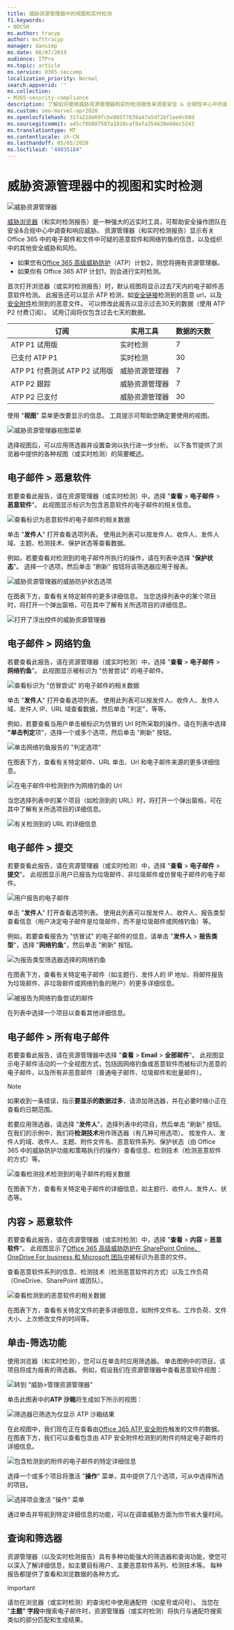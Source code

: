 ```yaml
---
title: 威胁资源管理器中的视图和实时检测
f1.keywords:
- NOCSH
ms.author: tracyp
author: msfttracyp
manager: dansimp
ms.date: 08/07/2019
audience: ITPro
ms.topic: article
ms.service: O365-seccomp
localization_priority: Normal
search.appverid: ''
ms.collection:
- M365-security-compliance
description: 了解如何使用威胁资源管理器和实时检测报告来调查安全 & 合规性中心中的威胁并对其做出响应。
ms.custom: seo-marvel-apr2020
ms.openlocfilehash: 31fa228d69fcbe885f7639a47a5df2bf1ee0c60d
ms.sourcegitcommit: a45cf8b887587a1810caf9afa354638e68ec5243
ms.translationtype: MT
ms.contentlocale: zh-CN
ms.lasthandoff: 05/05/2020
ms.locfileid: "44035184"
---
```

# <a name="views-in-threat-explorer-and-real-time-detections"></a>威胁资源管理器中的视图和实时检测

![威胁资源管理器](../../media/ThreatExplorerFirstOpened.png)

[威胁浏览器](threat-explorer.md)（和实时检测报告）是一种强大的近实时工具，可帮助安全操作团队在安全&amp;合规中心中调查和响应威胁。 资源管理器（和实时检测报告）显示有关 Office 365 中的电子邮件和文件中可疑的恶意软件和网络钓鱼的信息，以及组织中的其他安全威胁和风险。 

- 如果您有[Office 365 高级威胁防护](office-365-atp.md)（ATP）计划2，则您将拥有资源管理器。
- 如果你有 Office 365 ATP 计划1，则会进行实时检测。

首次打开浏览器（或实时检测报告）时，默认视图将显示过去7天内的电子邮件恶意软件检测。 此报告还可以显示 ATP 检测，如[安全链接](atp-safe-links.md)检测到的恶意 url，以及[安全附件](atp-safe-attachments.md)检测到的恶意文件。 可以修改此报告以显示过去30天的数据（使用 ATP P2 付费订阅）。 试用订阅将仅包含过去七天的数据。

|订阅  |实用工具  |数据的天数  |
|---------|---------|---------|
|ATP P1 试用版     | 实时检测        |   7       |
|已支付 ATP P1     |   实时检测      |    30     |
|ATP P1 付费测试 ATP P2 试用版     | 威胁资源管理器   |   7    |
|ATP P2 跟踪     |  威胁资源管理器       |     7     |
|ATP P2 已支付     |     威胁资源管理器    |  30       |

使用 "**视图**" 菜单更改要显示的信息。 工具提示可帮助您确定要使用的视图。
  
![威胁资源管理器视图菜单](../../media/ThreatExplorerViewMenu.png)

选择视图后，可以应用筛选器并设置查询以执行进一步分析。 以下各节提供了浏览器中提供的各种视图（或实时检测）的简要概述。  

## <a name="email--malware"></a>电子邮件 > 恶意软件

若要查看此报告，请在资源管理器（或实时检测）中，选择 "**查看** > **电子邮件** > **恶意软件**"。 此视图显示标识为包含恶意软件的电子邮件的相关信息。  

![查看标识为恶意软件的电子邮件的相关数据](../../media/ExplorerEmailMalwareMenu.png) 

单击 "**发件人**" 打开查看选项列表。 使用此列表可以按发件人、收件人、发件人域、主题、检测技术、保护状态等查看数据。 

例如，若要查看对检测到的电子邮件所执行的操作，请在列表中选择 "**保护状态**"。 选择一个选项，然后单击 "刷新" 按钮将该筛选器应用于报表。

![威胁资源管理器的威胁防护状态选项](../../media/ThreatExplorerProtectionStatusOptions.png)

在图表下方，查看有关特定邮件的更多详细信息。 当您选择列表中的某个项目时，将打开一个弹出窗格，可在其中了解有关所选项目的详细信息。 

![打开了浮出控件的威胁资源管理器](../../media/ThreatExplorerMalwareItemSelectedFlyout.png)

## <a name="email--phish"></a>电子邮件 > 网络钓鱼

若要查看此报告，请在资源管理器（或实时检测）中，选择 "**查看** > **电子邮件** > **网络钓鱼**"。 此视图显示被标识为 "仿冒尝试" 的电子邮件。  

![查看标识为 "仿冒尝试" 的电子邮件的相关数据](../../media/ThreatExplorerEmailPhish.png) 

单击 "**发件人**" 打开查看选项列表。 使用此列表可以按发件人、收件人、发件人域、发件人 IP、URL 域查看数据，然后单击 "判定"，等等。 

例如，若要查看当用户单击被标识为仿冒的 Url 时所采取的操作，请在列表中选择 **"单击判定**项"，选择一个或多个选项，然后单击 "刷新" 按钮。

![单击网络钓鱼报告的 "判定选项"](../../media/ThreatExplorerEmailPhishClickVerdictOptions.png)

在图表下方，查看有关特定邮件、URL 单击、Url 和电子邮件来源的更多详细信息。 

![在电子邮件中检测到作为网络钓鱼的 Url](../../media/ThreatExplorerEmailPhishURLs.png)

当您选择列表中的某个项目（如检测到的 URL）时，将打开一个弹出窗格，可在其中了解有关所选项目的详细信息。 

![有关检测到的 URL 的详细信息](../../media/ThreatExplorerEmailPhishURLDetails.png)

## <a name="email--submissions"></a>电子邮件 > 提交

若要查看此报告，请在资源管理器（或实时检测）中，选择 "**查看** > **电子邮件** > **提交**"。 此视图显示用户已报告为垃圾邮件、非垃圾邮件或仿冒电子邮件的电子邮件。 

![用户报告的电子邮件](../../media/ThreatExplorerEmailUserReportedViewOptions.png) 

单击 "**发件人**" 打开查看选项列表。 使用此列表可以按发件人、收件人、报告类型查看信息（用户决定电子邮件是垃圾邮件，而不是垃圾邮件或网络钓鱼）等。 

例如，若要查看报告为 "仿冒试" 的电子邮件的信息，请单击 "**发件人** > **报告类型**"，选择 "**网络钓鱼**"，然后单击 "刷新" 按钮。

![为报告类型筛选器选择的网络钓鱼](../../media/ThreatExplorerEmailUserReportedPhishSelected.png)

在图表下方，查看有关特定电子邮件（如主题行、发件人的 IP 地址、将邮件报告为垃圾邮件、非垃圾邮件或网络钓鱼的用户）的更多详细信息。 

![被报告为网络钓鱼尝试的邮件](../../media/ThreatExplorerEmailPhishUserReportedPhishDetails.png)

在列表中选择一个项目以查看其他详细信息。

## <a name="email--all-email"></a>电子邮件 > 所有电子邮件

若要查看此报告，请在资源管理器中选择 "**查看** > **Email** > **全部邮件**"。 此视图显示电子邮件活动的一个全视图方式，包括因网络钓鱼或恶意软件而被标识为恶意的电子邮件，以及所有非恶意邮件（普通电子邮件、垃圾邮件和批量邮件）。 

> [!NOTE]
> 如果收到一条错误，指示**要显示的数据过多**，请添加筛选器，并在必要时缩小正在查看的日期范围。 

若要应用筛选器，请选择 "**发件人**"，选择列表中的项目，然后单击 "刷新" 按钮。 在我们的示例中，我们将**检测技术**用作筛选器（有几种可用选项）。 按发件人、发件人的域、收件人、主题、附件文件名、恶意软件系列、保护状态（由 Office 365 中的威胁防护功能和策略执行的操作）查看信息、检测技术（检测恶意软件的方式）等。 

![查看检测技术检测到的电子邮件的相关数据](../../media/0c032eb3-6021-4174-9f06-ff8f30c245ca.png) 

在图表下方，查看有关特定电子邮件的详细信息，如主题行、收件人、发件人、状态等。 

## <a name="content--malware"></a>内容 > 恶意软件

若要查看此报告，请在资源管理器（或实时检测）中，选择 "**查看** > **内容** > **恶意软件**"。 此视图显示了[Office 365 高级威胁防护在 SharePoint Online、OneDrive For business 和 Microsoft 团队中](atp-for-spo-odb-and-teams.md)被标识为恶意的文件。

查看恶意软件系列的信息、检测技术（检测恶意软件的方式）以及工作负荷（OneDrive、SharePoint 或团队）。 

![查看检测到的恶意软件的相关数据](../../media/d11dc568-b091-4159-b261-df13d76b520b.png)  

在图表下方，查看有关特定文件的更多详细信息，如附件文件名、工作负荷、文件大小、上次修改文件的时间等。 
  
## <a name="click-to-filter-capabilities"></a>单击-筛选功能

使用浏览器（和实时检测），您可以在单击时应用筛选器。 单击图例中的项目，该项目将成为报表的筛选器。 例如，假设我们在资源管理器中查看恶意软件视图：
  
![转到 "威胁\>管理资源管理器"](../../media/cab32fa2-66f1-4ad5-bc1d-2bac4dbeb48c.png)
  
单击此图表中的**ATP 沙箱**将生成如下所示的视图： 
  
![筛选器已筛选为仅显示 ATP 沙箱结果](../../media/7241d7dd-27bc-467d-9db8-6e806c49df14.png)
  
在此视图中，我们现在正在查看由[Office 365 ATP 安全附件](atp-safe-attachments.md)触发的文件的数据。 在图表下方，我们可以查看包含由 ATP 安全附件检测到的附件的特定电子邮件的详细信息。
  
![包含检测到的附件的电子邮件的特定详细信息](../../media/c91fb05c-d1d4-4085-acc6-f7008a415c2a.png)
  
选择一个或多个项目将激活 "**操作**" 菜单，其中提供了几个选项，可从中选择所选的项目。 
  
![选择项会激活 "操作" 菜单](../../media/95f127a4-1b2a-4a76-88b9-096e3ba27d1b.png)
  
通过单击并导航到特定详细信息的功能，可以在调查威胁方面为你节省大量时间。

## <a name="queries-and-filters"></a>查询和筛选器

资源管理器（以及实时检测报告）具有多种功能强大的筛选器和查询功能，使您可以深入了解详细信息，如主要目标用户、主要恶意软件系列、检测技术等。 每种报告都提供了查看和浏览数据的各种方式。

> [!IMPORTANT]
> 请勿在浏览器（或实时检测）的查询栏中使用通配符（如星号或问号）。 当您在 "**主题" 字段**中搜索电子邮件时，资源管理器（或实时检测）将执行与通配符搜索类似的部分匹配和生成结果。
